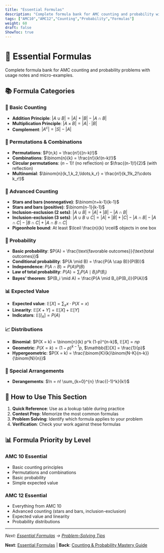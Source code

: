 ```yaml
---
title: "Essential Formulas"
description: "Complete formula bank for AMC counting and probability with usage notes and micro-examples."
tags: ["AMC10","AMC12","Counting","Probability","Formulas"]
weight: 60
draft: false
ShowToc: true
---
```


# 📏 Essential Formulas

Complete formula bank for AMC counting and probability problems with usage notes and micro-examples.

## 📚 Formula Categories

### 🔢 Basic Counting
- **Addition Principle**: $|A \cup B| = |A| + |B| - |A \cap B|$
- **Multiplication Principle**: $|A \times B| = |A| \cdot |B|$
- **Complement**: $|A^c| = |S| - |A|$

### 🔄 Permutations & Combinations
- **Permutations**: $P(n,k) = \frac{n!}{(n-k)!}$
- **Combinations**: $\binom{n}{k} = \frac{n!}{k!(n-k)!}$
- **Circular permutations**: $(n-1)!$ (no reflection) or $\frac{(n-1)!}{2}$ (with reflection)
- **Multinomial**: $\binom{n}{k_1,k_2,\ldots,k_r} = \frac{n!}{k_1!k_2!\cdots k_r!}$

### 🎯 Advanced Counting
- **Stars and bars (nonnegative)**: $\binom{n+k-1}{k-1}$
- **Stars and bars (positive)**: $\binom{n-1}{k-1}$
- **Inclusion-exclusion (2 sets)**: $|A \cup B| = |A| + |B| - |A \cap B|$
- **Inclusion-exclusion (3 sets)**: $|A \cup B \cup C| = |A| + |B| + |C| - |A \cap B| - |A \cap C| - |B \cap C| + |A \cap B \cap C|$
- **Pigeonhole bound**: At least $\lceil \frac{n}{k} \rceil$ objects in one box

### 🎲 Probability
- **Basic probability**: $P(A) = \frac{\text{favorable outcomes}}{\text{total outcomes}}$
- **Conditional probability**: $P(A \mid B) = \frac{P(A \cap B)}{P(B)}$
- **Independence**: $P(A \cap B) = P(A)P(B)$
- **Law of total probability**: $P(A) = \sum_i P(A \mid B_i)P(B_i)$
- **Bayes' theorem**: $P(B_i \mid A) = \frac{P(A \mid B_i)P(B_i)}{P(A)}$

### 📊 Expected Value
- **Expected value**: $\mathbb{E}[X] = \sum_x x \cdot P(X = x)$
- **Linearity**: $\mathbb{E}[X + Y] = \mathbb{E}[X] + \mathbb{E}[Y]$
- **Indicators**: $\mathbb{E}[I_A] = P(A)$

### 📈 Distributions
- **Binomial**: $P(X = k) = \binom{n}{k} p^k (1-p)^{n-k}$, $\mathbb{E}[X] = np$
- **Geometric**: $P(X = k) = (1-p)^{k-1} p$, $\mathbb{E}[X] = \frac{1}{p}$
- **Hypergeometric**: $P(X = k) = \frac{\binom{K}{k}\binom{N-K}{n-k}}{\binom{N}{n}}$

### 🔄 Special Arrangements
- **Derangements**: $!n = n! \sum_{k=0}^{n} \frac{(-1)^k}{k!}$

## 🎯 How to Use This Section

1. **Quick Reference**: Use as a lookup table during practice
2. **Contest Prep**: Memorize the most common formulas
3. **Problem Solving**: Identify which formula applies to your problem
4. **Verification**: Check your work against these formulas

## 📊 Formula Priority by Level

### AMC 10 Essential
- Basic counting principles
- Permutations and combinations
- Basic probability
- Simple expected value

### AMC 12 Essential
- Everything from AMC 10
- Advanced counting (stars and bars, inclusion-exclusion)
- Expected value and linearity
- Probability distributions

---

*Next: [Essential Formulas](essential-formulas) → [Problem-Solving Tips](05-tips/)*

**Next**: [Essential Formulas](essential-formulas) | **Back**: [Counting & Probability Mastery Guide](../)

